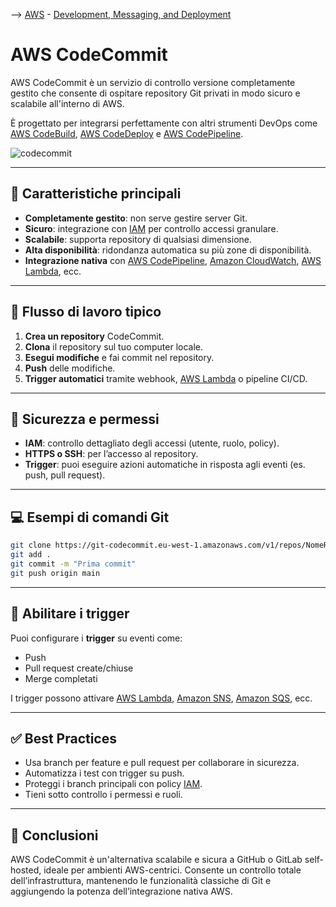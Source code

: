 --> [AWS](AWS.md)  -  [Development, Messaging, and Deployment](Development-Messaging-and-Deployment.md)
# AWS CodeCommit

AWS CodeCommit è un servizio di controllo versione completamente gestito che consente di ospitare repository Git privati in modo sicuro e scalabile all'interno di AWS. 

È progettato per integrarsi perfettamente con altri strumenti DevOps come [AWS CodeBuild](AWS-CodeBuild.md), [AWS CodeDeploy](AWS-CodeDeploy.md) e [AWS CodePipeline](AWS-CodePipeline.md).

![codecommit](codecommit.png)

---

## 🧩 Caratteristiche principali

- **Completamente gestito**: non serve gestire server Git.
- **Sicuro**: integrazione con [IAM](AWS-IAM.md) per controllo accessi granulare.
- **Scalabile**: supporta repository di qualsiasi dimensione.
- **Alta disponibilità**: ridondanza automatica su più zone di disponibilità.
- **Integrazione nativa** con [AWS CodePipeline](AWS-CodePipeline.md), [Amazon CloudWatch](Amazon-CloudWatch.md), [AWS Lambda](AWS-Lambda.md), ecc.

---

## 🚀 Flusso di lavoro tipico

1. **Crea un repository** CodeCommit.
2. **Clona** il repository sul tuo computer locale.
3. **Esegui modifiche** e fai commit nel repository.
4. **Push** delle modifiche.
5. **Trigger automatici** tramite webhook, [AWS Lambda](AWS-Lambda.md) o pipeline CI/CD.

---

## 🔐 Sicurezza e permessi

- **IAM**: controllo dettagliato degli accessi (utente, ruolo, policy).
- **HTTPS o SSH**: per l’accesso al repository.
- **Trigger**: puoi eseguire azioni automatiche in risposta agli eventi (es. push, pull request).

---

## 💻 Esempi di comandi Git

```bash
git clone https://git-codecommit.eu-west-1.amazonaws.com/v1/repos/NomeRepo
git add .
git commit -m "Prima commit"
git push origin main
```

---

## 📝 Abilitare i trigger

Puoi configurare i **trigger** su eventi come:
- Push
- Pull request create/chiuse
- Merge completati

I trigger possono attivare [AWS Lambda](AWS-Lambda.md), [Amazon SNS](Amazon-SNS.md), [Amazon SQS](Amazon-SQS.md), ecc.

---

## ✅ Best Practices

- Usa branch per feature e pull request per collaborare in sicurezza.
- Automatizza i test con trigger su push.
- Proteggi i branch principali con policy [IAM](AWS-IAM.md).
- Tieni sotto controllo i permessi e ruoli.

---

## 📌 Conclusioni

AWS CodeCommit è un'alternativa scalabile e sicura a GitHub o GitLab self-hosted, ideale per ambienti AWS-centrici. Consente un controllo totale dell’infrastruttura, mantenendo le funzionalità classiche di Git e aggiungendo la potenza dell’integrazione nativa AWS.
